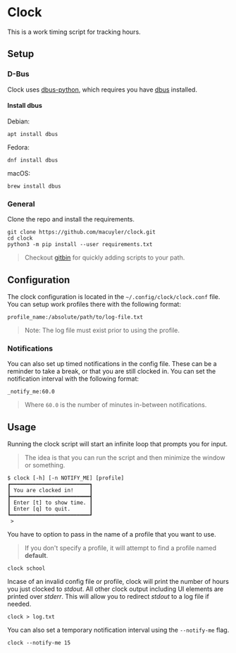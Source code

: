 # Clock

This is a work timing script for tracking hours.


## Setup

### D-Bus

Clock uses [dbus-python](https://pypi.org/project/dbus-python/), which requires you have [dbus](https://www.freedesktop.org/wiki/Software/dbus/) installed.

#### Install dbus

Debian:

```
apt install dbus
```

Fedora:

```
dnf install dbus
```

macOS:

```
brew install dbus
```

### General

Clone the repo and install the requirements.

```
git clone https://github.com/macuyler/clock.git
cd clock
python3 -m pip install --user requirements.txt
```

> Checkout [gitbin](https://github.com/macuyler/gitbin) for quickly adding scripts to your path.


## Configuration

The clock configuration is located in the `~/.config/clock/clock.conf` file.
You can setup work profiles there with the following format:

```
profile_name:/absolute/path/to/log-file.txt
```

> Note: The log file must exist prior to using the profile.

### Notifications

You can also set up timed notifications in the config file.
These can be a reminder to take a break, or that you are still clocked in.
You can set the notification interval with the following format:

```
_notify_me:60.0
```

> Where `60.0` is the number of minutes in-between notifications.


## Usage

Running the clock script will start an infinite loop that prompts you for input.

> The idea is that you can run the script and then minimize the window or something.

```
$ clock [-h] [-n NOTIFY_ME] [profile]
┏━━━━━━━━━━━━━━━━━━━━━━━━━┓
┃ You are clocked in!     ┃
┣━━━━━━━━━━━━━━━━━━━━━━━━━┫
┃ Enter [t] to show time. ┃
┃ Enter [q] to quit.      ┃
┗━━━━━━━━━━━━━━━━━━━━━━━━━┛
 >
```

You have to option to pass in the name of a profile that you want to use.
> If you don't specify a profile, it will attempt to find a profile named **default**.

```
clock school
```

Incase of an invalid config file or profile,
clock will print the number of hours you just clocked to _stdout_.
All other clock output including UI elements are printed over _stderr_.
This will allow you to redirect _stdout_ to a log file if needed.

```
clock > log.txt
```

You can also set a temporary notification interval using the `--notify-me` flag.

```
clock --notify-me 15
```
